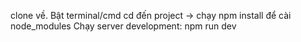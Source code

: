 clone về. Bật terminal/cmd cd đến project -> chạy npm install để cài node_modules
Chạy server development: npm run dev
